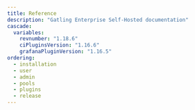 ```yaml
---
title: Reference
description: "Gatling Enterprise Self-Hosted documentation"
cascade:
  variables:
    revnumber: "1.18.6"
    ciPluginsVersion: "1.16.6"
    grafanaPluginVersion: "1.16.5"
ordering:
  - installation
  - user
  - admin
  - pools
  - plugins
  - release
---
```

